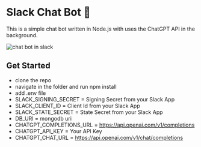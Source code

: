 # Slack Chat Bot 🤖

This is a simple chat bot written in Node.js with uses the ChatGPT API in the background.

![chat bot in slack](https://cdn.glitch.global/28642669-4c68-4ab2-9da5-3a1b276a6b71/chat-bot.png?v=1682597270936)

## Get Started

- clone the repo
- navigate in the folder and run npm install
- add .env file
 - SLACK_SIGNING_SECRET = Signing Secret from your Slack App
 - SLACK_CLIENT_ID = Client Id from your Slack App
 - SLACK_STATE_SECRET = State Secret from your Slack App
 - DB_URI = mongodb uri
 - CHATGPT_COMPLETIONS_URL = https://api.openai.com/v1/completions
 - CHATGPT_API_KEY = Your API Key
 - CHATGPT_CHAT_URL = https://api.openai.com/v1/chat/completions 
